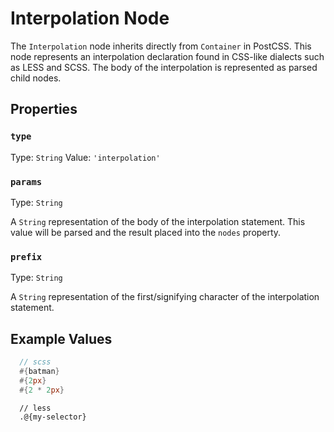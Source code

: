 # Interpolation Node

The `Interpolation` node inherits directly from `Container` in PostCSS. This node represents an interpolation declaration found in CSS-like dialects such as LESS and SCSS. The body of the interpolation is represented as parsed child nodes.

## Properties

### `type`

Type: `String`
Value: `'interpolation'`

### `params`

Type: `String`<br>

A `String` representation of the body of the interpolation statement. This value will be parsed and the result placed into the `nodes` property.

### `prefix`

Type: `String`<br>

A `String` representation of the first/signifying character of the interpolation statement.

## Example Values

```scss
  // scss
  #{batman}
  #{2px}
  #{2 * 2px}
```

```less
  // less
  .@{my-selector}
```
